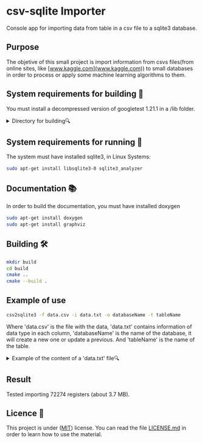 # csv-sqlite Importer

Console app for importing data from table in a csv file to a sqlite3 database.

## Purpose

The objetive of this small project is import information from csvs files(from online sites, like [www.kaggle.com](www.kaggle.com)) to small databases in order to process or apply some machine learning algorithms to them.

## System requirements  for building 📝

You must install a decompressed version of googletest 1.21.1 in a /lib folder.
<details><summary>Directory for building🔍</summary><br>
<img alt="img" style="width:150px;" src="img/img.png">
</details>

## System requirements  for running 📝

The system must have installed sqlite3, in Linux Systems:

```bash
sudo apt-get install libsqlite3-0 sqlite3_analyzer 
```

## Documentation 📚

In order to build the documentation, you must have installed doxygen

```bash
sudo apt-get install doxygen
sudo apt-get install graphviz
```

## Building 🛠️

```bash
mkdir build
cd build
cmake ..
cmake --build .
```

## Example of use

```bash
csv2sqlite3 -f data.csv -i data.txt -o databaseName -t tableName
```

Where 'data.csv' is the file with the data, 'data.txt' contains information of data type in each column, 'databaseName' is the name of the database, it will create a new one or update a previous. And 'tableName' is the name of the table.

<details><summary>Example of the content of a 'data.txt' file🔍</summary><br>

```bash
INT,TEXT,TEXT,INT
```

</details>


## Result

Tested importing 72274 registers (about 3.7 MB). 

## Licence 📄

This project is under ([MIT](https://choosealicense.com/licenses/mit/)) license. You can read the file [LICENSE.md](LICENSE.md) in order to learn how to use the material.
